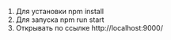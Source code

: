 1. Для установки npm install
2. Для запуска npm run start
3. Открывать по ссылке http://localhost:9000/